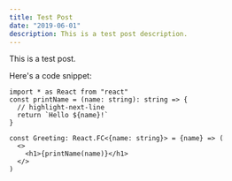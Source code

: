 ```yaml
---
title: Test Post
date: "2019-06-01"
description: This is a test post description.
---
```


This is a test post.

Here's a code snippet:

```tsx
import * as React from "react"
const printName = (name: string): string => {
  // highlight-next-line
  return `Hello ${name}!`
}

const Greeting: React.FC<{name: string}> = {name} => (
  <>
    <h1>{printName(name)}</h1>
  </>
)
```
